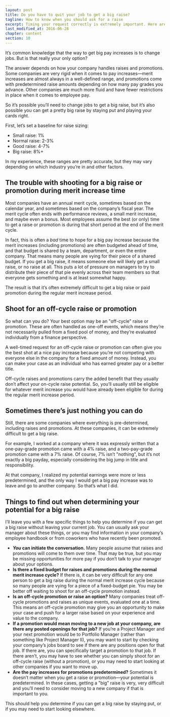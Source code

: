 ```yaml
---
layout: post
title: Do you have to quit your job to get a big raise?
tagline: How to know when you should ask for a raise
excerpt: Timing your request correctly is extremely important. Here are some things to help determine when you should ask for a raise.
last_modified_at: 2016-06-28
chapter: content
section: 10
---
```


It’s common knowledge that the way to get big pay increases is to change jobs. But is that really your only option?

The answer depends on how your company handles raises and promotions. Some companies are very rigid when it comes to pay increases—merit increases are almost always in a well-defined range, and promotions come with predetermined raise amounts depending on how many pay grades you advance. Other companies are much more fluid and have fewer restrictions in place when it comes to employee pay.

So it’s possible you’ll need to change jobs to get a big raise, but it’s also possible you can get a pretty big raise by staying put and playing your cards right.

First, let’s set a baseline for raise sizing:

* Small raise: 1%
* Normal raise: 2-3%
* Good raise: 4-7%
* Big raise: 8%+

In my experience, these ranges are pretty accurate, but they may vary depending on which industry you’re in and other factors.

## The trouble with shooting for a big raise or promotion during merit increase time

Most companies have an annual merit cycle, sometimes based on the calendar year, and sometimes based on the company’s fiscal year. The merit cycle often ends with performance reviews, a small merit increase, and maybe even a bonus. Most employees assume the best (or only) time to get a raise or promotion is during that short period at the end of the merit cycle.

In fact, this is often a *bad* time to hope for a big pay increase because the merit increases (including promotions) are often budgeted ahead of time, and that budget is shared by a team, department, or even the entire company. That means many people are vying for their piece of a shared budget. If you get a big raise, it means someone else will likely get a small raise, or no raise at all. This puts a lot of pressure on managers to try to distribute their piece of that pie evenly across their team members so that everyone gets something and is at least somewhat happy.

The result is that it’s often extremely difficult to get a big raise or paid promotion during the regular merit increase period.

## Shoot for an off-cycle raise or promotion

So what can you do? Your best option may be an "off-cycle" raise or promotion. These are often handled as one-off events, which means they’re not necessarily pulled from a fixed pool of money, and they’re evaluated individually from a finance perspective.

A well-timed request for an off-cycle raise or promotion can often give you the best shot at a nice pay increase because you’re not competing with everyone else in the company for a fixed amount of money. Instead, you can make your case as an individual who has earned greater pay or a better title.

Off-cycle raises and promotions carry the added benefit that they usually don’t affect your on-cycle raise potential. So, you’ll usually still be eligible for whatever merit increase you would have already been eligible for during the regular merit increase period.

## Sometimes there’s just nothing you can do

Still, there are some companies where everything is pre-determined, including raises and promotions. At these companies, it can be extremely difficult to get a big raise.

For example, I worked at a company where it was expressly written that a one-pay-grade promotion came with a 4% raise, and a two-pay-grade promotion came with a 7% raise. Of course, 7% isn’t "nothing", but it’s not exactly a big payday, especially considering the big jump in title and responsibility.

At that company, I realized my potential earnings were more or less predetermined, and the only way I would get a big pay increase was to leave and go to another company. So that’s what I did.

## Things to find out when determining your potential for a big raise

I’ll leave you with a few specific things to help you determine if you can get a big raise without leaving your current job. You can usually ask your manager about these things, or you may find information in your company’s employee handbook or from coworkers who have recently been promoted.

* ***You* can initiate the conversation.** Many people assume that raises and promotions will come to them over time. That may be true, but you may be missing opportunities for more pay if you don’t talk to your manager about your options.
* **Is there a fixed budget for raises and promotions during the normal merit increase cycle?** If there is, it can be very difficult for any one person to get a big raise during the normal merit increase cycle because so many people are vying for a piece of a fixed-budget pie. You may be better off waiting to shoot for an off-cycle promotion instead.
* **Is an off-cycle promotion or raise an option?** Many companies treat off-cycle promotions and raises as unique events, evaluated one at a time. This means an off-cycle promotion may give you an opportunity to make your case and push for a larger raise based on your experience and value to the company.
* **If a promotion would mean moving to a new job at your company, are there any posted openings for that job?** If you’re a Project Manager and your next promotion would be to Portfolio Manager (rather than something like Project Manager II), you may want to start by checking your company’s jobs board to see if there are any positions open for that job. If there are, you can specifically target a promotion to that job. If there aren’t, you may have to see whether you can simply shoot for an off-cycle raise (without a promotion), or you may need to start looking at other companies if you want to move up.
* **Are the pay increases for promotions predetermined?** Sometimes it doesn’t matter when you get a raise or promotion—your potential is predetermined. In these cases, getting a "big" raise is very, very difficult and you’ll need to consider moving to a new company if that is important to you.

This should help you determine if you can get a big raise by staying put, or if you may need to start looking elsewhere.

<script async id="_ck_9237" src="https://forms.convertkit.com/9237?v=5"></script>